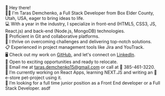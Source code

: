 👋 Hey there!  
🧑‍💻 I'm Taras Demchenko, a Full Stack Developer from Box Elder County, Utah, USA, eager to bring ideas to life.  
💻 With a year in the industry, I specialize in front-end (HTML5, CSS3, JS, React.js) and back-end (Node.js, MongoDB) technologies.  
👥 Proficient in Git and collaborative platforms.  
🦾 I thrive on overcoming challenges and delivering top-notch solutions.  
📋 Experienced in project management tools like Jira and YouTrack.  
🖥️ Check out my work on [GitHub](https://github.com/Meelenych), and let's connect on [LinkedIn](https://www.linkedin.com/in/taras-demchenko/).  
🚙 Open to exciting opportunities and ready to relocate.  
📧 Email me at taras.demchenko15@gmail.com or call at 📱 385-461-3220.   
🌱 I’m currently working on React Apps, learning NEXT.JS and writing an 🛒 e-store pet-project using it.   
🔭 I’m looking for a full time junior position as a Front End developer or a Full Stack Developer. asdf
